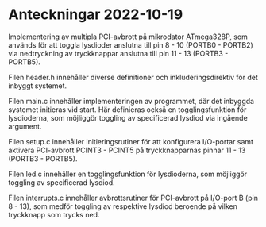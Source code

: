 # Anteckningar 2022-10-19
Implementering av multipla PCI-avbrott på mikrodator ATmega328P, som används för att toggla lysdioder anslutna
till pin 8 - 10 (PORTB0 - PORTB2) via nedtryckning av tryckknappar anslutna till pin 11 - 13 (PORTB3 - PORTB5).

Filen header.h innehåller diverse definitioner och inkluderingsdirektiv för det inbyggt systemet.

Filen main.c innehåller implementeringen av programmet, där det inbyggda systemet initieras vid start. Här definieras också 
en togglingsfunktion för lysdioderna, som möjliggör toggling av specificerad lysdiod via ingående argument.

Filen setup.c innehåller initieringsrutiner för att konfigurera I/O-portar samt aktivera PCI-avbrott PCINT3 - PCINT5 på
tryckknapparnas pinnar 11 - 13 (PORTB3 - PORTB5).

Filen led.c innehåller en togglingsfunktion för lysdioderna, som möjliggör toggling av specificerad lysdiod.

Filen interrupts.c innehåller avbrottsrutiner för PCI-avbrott på I/O-port B (pin 8 - 13), som medför toggling av respektive lysdiod
beroende på vilken tryckknapp som trycks ned.